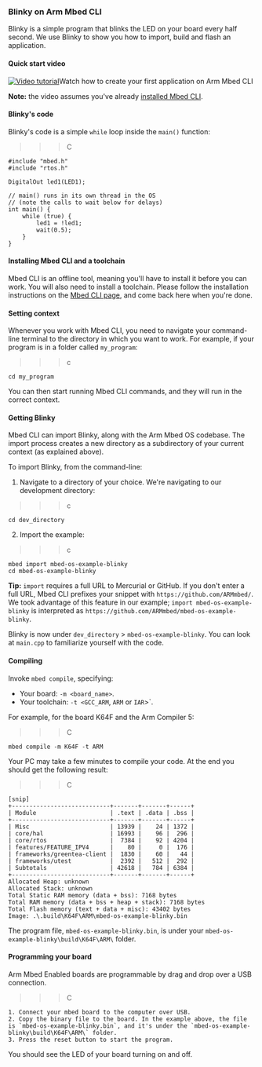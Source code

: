 ### Blinky on Arm Mbed CLI

Blinky is a simple program that blinks the LED on your board every half second. We use Blinky to show you how to import, build and flash an application.

#### Quick start video

<span class="images">[![Video tutorial](http://img.youtube.com/vi/PI1Kq9RSN_Y/0.jpg)](https://www.youtube.com/watch?v=PI1Kq9RSN_Y)<span>Watch how to create your first application on Arm Mbed CLI</span></span>

<span class="notes">**Note:** the video assumes you've already [installed Mbed CLI](#installing-mbed-cli-and-a-toolchain).

#### Blinky's code

Blinky's code is a simple `while` loop inside the `main()` function:

>>> C
```
#include "mbed.h"
#include "rtos.h"

DigitalOut led1(LED1);

// main() runs in its own thread in the OS
// (note the calls to wait below for delays)
int main() {
    while (true) {
        led1 = !led1;
        wait(0.5);
    }
}
```
>>>

#### Installing Mbed CLI and a toolchain

Mbed CLI is an offline tool, meaning you'll have to install it before you can work. You will also need to install a toolchain. Please follow the installation instructions on the [Mbed CLI page](https://os.mbed.com/docs/v5.4/tools/offline.html#mbed-cli), and come back here when you're done.

#### Setting context

Whenever you work with Mbed CLI, you need to navigate your command-line terminal to the directory in which you want to work. For example, if your program is in a folder called `my_program`:

>>> c
```
cd my_program
```
>>>

You can then start running Mbed CLI commands, and they will run in the correct context.

#### Getting Blinky

Mbed CLI can import Blinky, along with the Arm Mbed OS codebase. The import process creates a new directory as a subdirectory of your current context (as explained above).

To import Blinky, from the command-line:

1. Navigate to a directory of your choice. We're navigating to our development directory:

  >>> c
  ```
  cd dev_directory
  ```
  >>>

2. Import the example:

  >>> c
  ```
  mbed import mbed-os-example-blinky
  cd mbed-os-example-blinky
  ```
  >>>

<span class="tips">**Tip:** `import` requires a full URL to Mercurial or GitHub. If you don't enter a full URL, Mbed CLI prefixes your snippet with `https://github.com/ARMmbed/`. We took advantage of this feature in our example; `import mbed-os-example-blinky` is interpreted as `https://github.com/ARMmbed/mbed-os-example-blinky`.</span>

Blinky is now under `dev_directory` > `mbed-os-example-blinky`. You can look at `main.cpp` to familiarize yourself with the code.

#### Compiling

Invoke `mbed compile`, specifying:

* Your board: `-m <board_name>`.
* Your toolchain: `-t <GCC_ARM`, `ARM` or `IAR`>`.

For example, for the board K64F and the Arm Compiler 5:

>>> C
```
mbed compile -m K64F -t ARM
```
>>>

Your PC may take a few minutes to compile your code. At the end you should get the following result:

>>> C
```
[snip]
+----------------------------+-------+-------+------+
| Module                     | .text | .data | .bss |
+----------------------------+-------+-------+------+
| Misc                       | 13939 |    24 | 1372 |
| core/hal                   | 16993 |    96 |  296 |
| core/rtos                  |  7384 |    92 | 4204 |
| features/FEATURE_IPV4      |    80 |     0 |  176 |
| frameworks/greentea-client |  1830 |    60 |   44 |
| frameworks/utest           |  2392 |   512 |  292 |
| Subtotals                  | 42618 |   784 | 6384 |
+----------------------------+-------+-------+------+
Allocated Heap: unknown
Allocated Stack: unknown
Total Static RAM memory (data + bss): 7168 bytes
Total RAM memory (data + bss + heap + stack): 7168 bytes
Total Flash memory (text + data + misc): 43402 bytes
Image: .\.build\K64F\ARM\mbed-os-example-blinky.bin             
```
>>>

The program file, `mbed-os-example-blinky.bin`, is under your `mbed-os-example-blinky\build\K64F\ARM\` folder.

#### Programming your board

Arm Mbed Enabled boards are programmable by drag and drop over a USB connection.

>>> C
```
1. Connect your mbed board to the computer over USB.
2. Copy the binary file to the board. In the example above, the file is `mbed-os-example-blinky.bin`, and it's under the `mbed-os-example-blinky\build\K64F\ARM\` folder.
3. Press the reset button to start the program.
```
>>>

You should see the LED of your board turning on and off.
